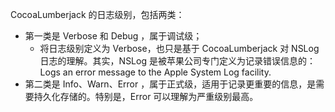 CocoaLumberjack 的日志级别，包括两类：

- 第一类是 Verbose 和 Debug ，属于调试级；
    - 将日志级别定义为 Verbose，也只是基于 CocoaLumberjack 对 NSLog 日志的理解。其实，NSLog 是被苹果公司专门定义为记录错误信息的：Logs an error message to the Apple System Log facility.
- 第二类是 Info、Warn、Error ，属于正式级，适用于记录更重要的信息，是需要持久化存储的。特别是，Error 可以理解为严重级别最高。